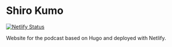 # Shiro Kumo

[![Netlify Status](https://api.netlify.com/api/v1/badges/d6c3d143-ebef-494b-890e-10eafedf52b7/deploy-status)](https://app.netlify.com/sites/shirokumo/deploys)

Website for the podcast based on Hugo and deployed with Netlify.
